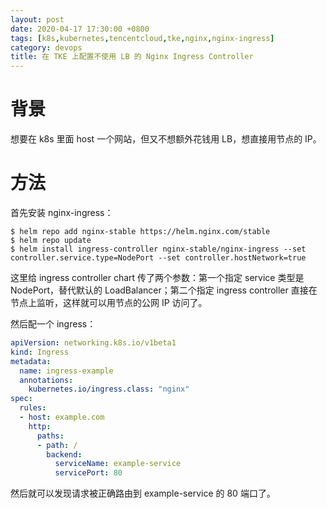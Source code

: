 ```yaml
---
layout: post
date: 2020-04-17 17:30:00 +0800
tags: [k8s,kubernetes,tencentcloud,tke,nginx,nginx-ingress]
category: devops
title: 在 TKE 上配置不使用 LB 的 Nginx Ingress Controller
---
```


# 背景

想要在 k8s 里面 host 一个网站，但又不想额外花钱用 LB，想直接用节点的 IP。

# 方法

首先安装 nginx-ingress：

```shell
$ helm repo add nginx-stable https://helm.nginx.com/stable
$ helm repo update
$ helm install ingress-controller nginx-stable/nginx-ingress --set controller.service.type=NodePort --set controller.hostNetwork=true
```

这里给 ingress controller chart 传了两个参数：第一个指定 service 类型是 NodePort，替代默认的 LoadBalancer；第二个指定 ingress controller 直接在节点上监听，这样就可以用节点的公网 IP 访问了。

然后配一个 ingress：

```yml
apiVersion: networking.k8s.io/v1beta1
kind: Ingress
metadata:
  name: ingress-example
  annotations:
    kubernetes.io/ingress.class: "nginx"
spec:
  rules:
  - host: example.com
    http:
      paths:
      - path: /
        backend:
          serviceName: example-service
          servicePort: 80
```

然后就可以发现请求被正确路由到 example-service 的 80 端口了。